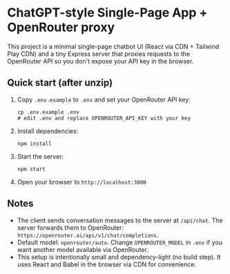 # ChatGPT-style Single-Page App + OpenRouter proxy

This project is a minimal single-page chatbot UI (React via CDN + Tailwind Play CDN) and a tiny Express server
that proxies requests to the OpenRouter API so you don't expose your API key in the browser.

## Quick start (after unzip)

1. Copy `.env.example` to `.env` and set your OpenRouter API key:
   ```
   cp .env.example .env
   # edit .env and replace OPENROUTER_API_KEY with your key
   ```

2. Install dependencies:
   ```
   npm install
   ```

3. Start the server:
   ```
   npm start
   ```

4. Open your browser to `http://localhost:3000`

## Notes

- The client sends conversation messages to the server at `/api/chat`. The server forwards them to OpenRouter:
  `https://openrouter.ai/api/v1/chat/completions`.
- Default model: `openrouter/auto`. Change `OPENROUTER_MODEL` in `.env` if you want another model available via OpenRouter.
- This setup is intentionally small and dependency-light (no build step). It uses React and Babel in the browser via CDN for convenience.
